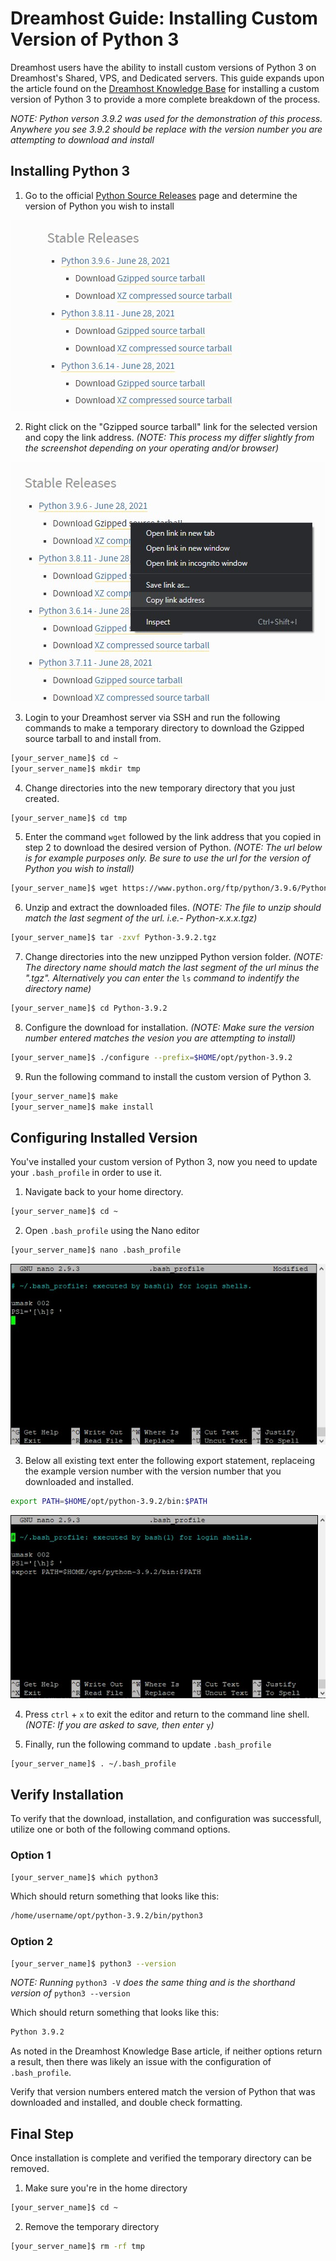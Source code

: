 # Dreamhost Guide: Installing Custom Version of Python 3

Dreamhost users have the ability to install custom versions of Python 3 on Dreamhost's Shared, VPS, and Dedicated servers. This guide expands upon the article found on the [Dreamhost Knowledge Base](https://help.dreamhost.com/hc/en-us/articles/115000702772-Installing-a-custom-version-of-Python-3) for installing a custom version of Python 3 to provide a more complete breakdown of the process.

*NOTE: Python verson 3.9.2 was used for the demonstration of this process. Anywhere you see 3.9.2 should be replace with the version number you are attempting to download and install*

## Installing Python 3

1. Go to the official [Python Source Releases](https://www.python.org/downloads/source/) page and determine the version of Python you wish to install

![Python download links](img/python-download-link.jpg)

2. Right click on the "Gzipped source tarball" link for the selected version and copy the link address. *(NOTE: This process my differ slightly from the screenshot depending on your operating and/or browser)* 

![Python download links](img/python-download-copy-address.jpg) 

3. Login to your Dreamhost server via SSH and run the following commands to make a temporary directory to download the Gzipped source tarball to and install from. 
```sh
[your_server_name]$ cd ~
[your_server_name]$ mkdir tmp 
```

4. Change directories into the new temporary directory that you just created.
```sh
[your_server_name]$ cd tmp
```

5. Enter the command `wget` followed by the link address that you copied in step 2 to download the desired version of Python. *(NOTE: The url below is for example purposes only. Be sure to use the url for the version of Python you wish to install)*
```sh
[your_server_name]$ wget https://www.python.org/ftp/python/3.9.6/Python-3.9.6.tgz
```

6. Unzip and extract the downloaded files. *(NOTE: The file to unzip should match the last segment of the url. i.e.- Python-x.x.x.tgz)*
```sh
[your_server_name]$ tar -zxvf Python-3.9.2.tgz
```

7. Change directories into the new unzipped Python version folder. *(NOTE: The directory name should match the last segment of the url minus the ".tgz". Alternatively you can enter the* `ls` *command to indentify the directory name)*
```sh
[your_server_name]$ cd Python-3.9.2
```

8. Configure the download for installation. *(NOTE: Make sure the version number entered matches the vesion you are attempting to install)*
```sh
[your_server_name]$ ./configure --prefix=$HOME/opt/python-3.9.2
```

9. Run the following command to install the custom version of Python 3.
```sh
[your_server_name]$ make
[your_server_name]$ make install
```

## Configuring Installed Version

You've installed your custom version of Python 3, now you need to update your `.bash_profile` in order to use it.

1. Navigate back to your home directory.
```sh
[your_server_name]$ cd ~
```

2. Open `.bash_profile` using the Nano editor
```sh
[your_server_name]$ nano .bash_profile
```
![Editing .bash_profile with nano editor](img/update-bash-profile-before.jpg)

3. Below all existing text enter the following export statement, replaceing the example version number with the version number that you downloaded and installed.
```sh
export PATH=$HOME/opt/python-3.9.2/bin:$PATH
```
![Editing .bash_profile with nano editor](img/update-bash-profile-after.jpg)

4. Press `ctrl` + `x` to exit the editor and return to the command line shell. *(NOTE: If you are asked to save, then enter* `y`*)* 

5. Finally, run the following command to update `.bash_profile`
```sh
[your_server_name]$ . ~/.bash_profile
```

## Verify Installation

To verify that the download, installation, and configuration was successfull, utilize one or both of the following command options.

### Option 1
```sh
[your_server_name]$ which python3
```
Which should return something that looks like this:
```sh
/home/username/opt/python-3.9.2/bin/python3
```

### Option 2
```sh
[your_server_name]$ python3 --version
```
*NOTE: Running* `python3 -V` *does the same thing and is the shorthand version of* `python3 --version`

Which should return something that looks like this:
```sh
Python 3.9.2
```

As noted in the Dreamhost Knowledge Base article, if neither options return a result, then there was likely an issue with the configuration of `.bash_profile`. 

Verify that version numbers entered match the version of Python that was downloaded and installed, and double check formatting. 

## Final Step
Once installation is complete and verified the temporary directory can be removed.

1. Make sure you're in the home directory
```sh
[your_server_name]$ cd ~
```

2. Remove the temporary directory
```sh
[your_server_name]$ rm -rf tmp
```
